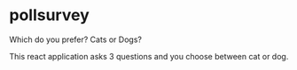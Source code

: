 # pollsurvey
Which do you prefer? Cats or Dogs?

This react application asks 3 questions and you choose between cat or dog.
